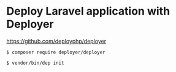 # Deploy Laravel application with Deployer

https://github.com/deployphp/deployer

<code>$ composer require deployer/deployer</code>

<code>$ vendor/bin/dep init</code>

